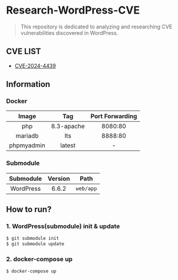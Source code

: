 # Research-WordPress-CVE

> This repository is dedicated to analyzing and researching CVE vulnerabilities discovered in WordPress.

## CVE LIST
- [CVE-2024-4439](https://github.com/DoTTak/Research-WordPress-CVE/tree/CVE-2024-4439)

## Information

### Docker
|Image|Tag|Port Forwarding|
|:---:|:-:|:--:|
|php|8.3-apache|8080:80|
|mariadb|lts|8888:80|
|phpmyadmin|latest| - |


### Submodule
|Submodule|Version|Path|
|:-------:|:-----:|:--:|
|WordPress|6.6.2|`web/app`|


## How to run?

### 1. WordPress(submodule) init & update
```bash
$ git submodule init
$ git submodule update
```

### 2. docker-compose up
```bash
$ docker-compose up
```
